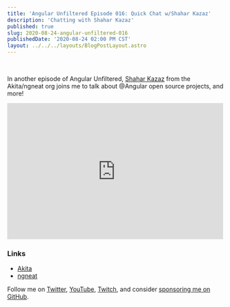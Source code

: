 ```yaml
---
title: 'Angular Unfiltered Episode 016: Quick Chat w/Shahar Kazaz'
description: 'Chatting with Shahar Kazaz'
published: true
slug: 2020-08-24-angular-unfiltered-016
publishedDate: '2020-08-24 02:00 PM CST'
layout: ../../../layouts/BlogPostLayout.astro
---
```


<br/>

In another episode of Angular Unfiltered, [Shahar Kazaz](https://twitter.com/ShaharKazaz) from the Akita/ngneat org joins me to talk about @Angular open source projects, and more!

<div class="flex justify-center">
  <iframe width="500" height="315" src="https://www.youtube.com/embed/V-SxdUwtU18" frameborder="0" allow="accelerometer; autoplay; encrypted-media; gyroscope; picture-in-picture" allowfullscreen></iframe>
</div>

### Links

- [Akita](https://github.com/datorama/akita)
- [ngneat](https://github.com/ngneat)

Follow me on [Twitter](https://twitter.com/brandontroberts), [YouTube](https://youtube.com/brandonrobertsdev), [Twitch](https://twitch.tv/brandontroberts), and consider [sponsoring me on GitHub](https://github.com/sponsors/brandonroberts).

